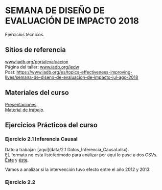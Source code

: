 # SEMANA DE DISEÑO DE EVALUACIÓN DE IMPACTO 2018

Ejercicios técnicos.  

## Sitios de referencia
www.iadb.org/portalevaluacion  
Página del taller: www.iadb.org/iedw  
Post: https://www.iadb.org/es/topics-effectiveness-improving-lives/semana-de-diseno-de-evaluacion-de-impacto-jul-ago-2018  

## Materiales del curso
[Presentaciones](http://www.iadb.org/document.cfm?id=EZSHARE-1350314980-283).  
[Material de trabajo](http://www.iadb.org/document.cfm?id=EZSHARE-1350314980-284).   

## Ejercicios Prácticos del curso
### Ejercicio 2.1 Inferencia Causal 

Dato a trabajar: [aquí](data/2.1 Datos_Inferencia_Causal.xlsx).  
EL formato no esta listo/cómodo para analizar por aquí lo pase a dos CSVs.  
[Éste](data/2.1_Datos_Inferencia_Causal-2013.csv) y [éste](data/2.1_Datos_Inferencia_Causal-2012.csv).  

Vamos a analizar si la intervención tuvo efecto entre el año 2012 y 2013.  

### Ejercicio 2.2

